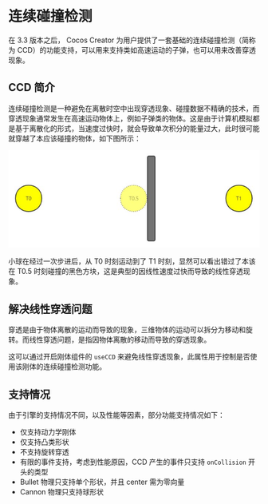 # 连续碰撞检测

在 3.3 版本之后， Cocos Creator 为用户提供了一套基础的连续碰撞检测（简称为 CCD）的功能支持，可以用来支持类如高速运动的子弹，也可以用来改善穿透现象。

## CCD 简介

连续碰撞检测是一种避免在离散时空中出现穿透现象、碰撞数据不精确的技术，而穿透现象通常发生在高速运动物体上，例如子弹类的物体。这是由于计算机模拟都是基于离散化的形式，当速度过快时，就会导致单次积分的能量过大，此时很可能就穿越了本应该碰撞的物体，如下图所示：

![线性穿透现象](img/physics-ccd.jpg)

小球在经过一次步进后，从 T0 时刻运动到了 T1 时刻，显然可以看出错过了本该在 T0.5 时刻碰撞的黑色方块，这是典型的因线性速度过快而导致的线性穿透现象。

## 解决线性穿透问题

穿透是由于物体离散的运动而导致的现象，三维物体的运动可以拆分为移动和旋转。而线性穿透问题，是指因物体离散的移动而导致的穿透现象。

这可以通过开启刚体组件的 `useCCD` 来避免线性穿透现象，此属性用于控制是否使用该刚体的连续碰撞检测功能。

## 支持情况

由于引擎的支持情况不同，以及性能等因素，部分功能支持情况如下：

- 仅支持动力学刚体
- 仅支持凸类形状
- 不支持旋转穿透
- 有限的事件支持，考虑到性能原因，CCD 产生的事件只支持 `onCollision` 开头的类型
- Bullet 物理只支持单个形状，并且 center 需为零向量
- Cannon 物理只支持球形状
